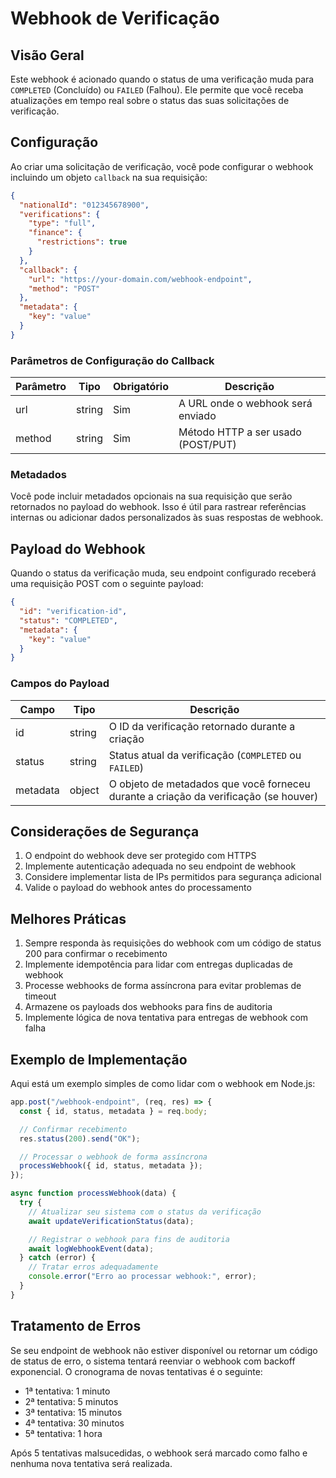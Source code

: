 # Webhook de Verificação

## Visão Geral

Este webhook é acionado quando o status de uma verificação muda para `COMPLETED` (Concluído) ou `FAILED` (Falhou). Ele permite que você receba atualizações em tempo real sobre o status das suas solicitações de verificação.

## Configuração

Ao criar uma solicitação de verificação, você pode configurar o webhook incluindo um objeto `callback` na sua requisição:

```json
{
  "nationalId": "012345678900",
  "verifications": {
    "type": "full",
    "finance": {
      "restrictions": true
    }
  },
  "callback": {
    "url": "https://your-domain.com/webhook-endpoint",
    "method": "POST"
  },
  "metadata": {
    "key": "value"
  }
}
```

### Parâmetros de Configuração do Callback

| Parâmetro | Tipo   | Obrigatório | Descrição                          |
| --------- | ------ | ----------- | ---------------------------------- |
| url       | string | Sim         | A URL onde o webhook será enviado  |
| method    | string | Sim         | Método HTTP a ser usado (POST/PUT) |

### Metadados

Você pode incluir metadados opcionais na sua requisição que serão retornados no payload do webhook. Isso é útil para rastrear referências internas ou adicionar dados personalizados às suas respostas de webhook.

## Payload do Webhook

Quando o status da verificação muda, seu endpoint configurado receberá uma requisição POST com o seguinte payload:

```json
{
  "id": "verification-id",
  "status": "COMPLETED",
  "metadata": {
    "key": "value"
  }
}
```

### Campos do Payload

| Campo    | Tipo   | Descrição                                                                            |
| -------- | ------ | ------------------------------------------------------------------------------------ |
| id       | string | O ID da verificação retornado durante a criação                                      |
| status   | string | Status atual da verificação (`COMPLETED` ou `FAILED`)                                |
| metadata | object | O objeto de metadados que você forneceu durante a criação da verificação (se houver) |

## Considerações de Segurança

1. O endpoint do webhook deve ser protegido com HTTPS
2. Implemente autenticação adequada no seu endpoint de webhook
3. Considere implementar lista de IPs permitidos para segurança adicional
4. Valide o payload do webhook antes do processamento

## Melhores Práticas

1. Sempre responda às requisições do webhook com um código de status 200 para confirmar o recebimento
2. Implemente idempotência para lidar com entregas duplicadas de webhook
3. Processe webhooks de forma assíncrona para evitar problemas de timeout
4. Armazene os payloads dos webhooks para fins de auditoria
5. Implemente lógica de nova tentativa para entregas de webhook com falha

## Exemplo de Implementação

Aqui está um exemplo simples de como lidar com o webhook em Node.js:

```javascript
app.post("/webhook-endpoint", (req, res) => {
  const { id, status, metadata } = req.body;

  // Confirmar recebimento
  res.status(200).send("OK");

  // Processar o webhook de forma assíncrona
  processWebhook({ id, status, metadata });
});

async function processWebhook(data) {
  try {
    // Atualizar seu sistema com o status da verificação
    await updateVerificationStatus(data);

    // Registrar o webhook para fins de auditoria
    await logWebhookEvent(data);
  } catch (error) {
    // Tratar erros adequadamente
    console.error("Erro ao processar webhook:", error);
  }
}
```

## Tratamento de Erros

Se seu endpoint de webhook não estiver disponível ou retornar um código de status de erro, o sistema tentará reenviar o webhook com backoff exponencial. O cronograma de novas tentativas é o seguinte:

- 1ª tentativa: 1 minuto
- 2ª tentativa: 5 minutos
- 3ª tentativa: 15 minutos
- 4ª tentativa: 30 minutos
- 5ª tentativa: 1 hora

Após 5 tentativas malsucedidas, o webhook será marcado como falho e nenhuma nova tentativa será realizada.
